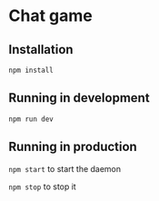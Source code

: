 Chat game
========================

Installation
------------

`npm install`

Running in development
----------------------

`npm run dev`

Running in production
---------------------
`npm start` to start the daemon

`npm stop` to stop it

